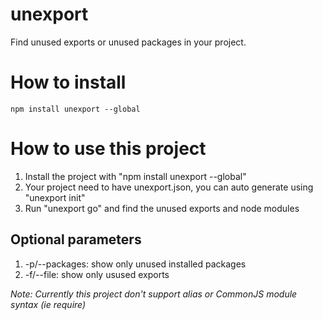 # unexport

Find unused exports or unused packages in your project.

# How to install

```
npm install unexport --global
```

# How to use this project

1.  Install the project with "npm install unexport --global"
2.  Your project need to have unexport.json, you can auto generate using "unexport init"
3.  Run "unexport go" and find the unused exports and node modules

## Optional parameters

1. -p/--packages: show only unused installed packages
2. -f/--file: show only usused exports

_Note: Currently this project don't support alias or CommonJS module syntax (ie require)_
